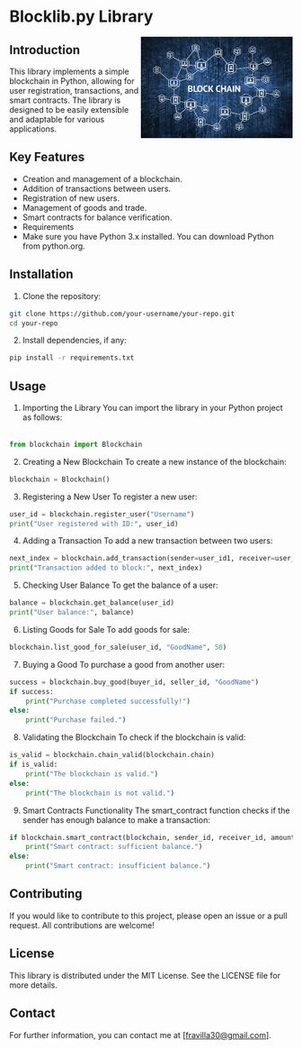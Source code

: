 # Blocklib.py Library
<img align="right" src=https://github.com/fravij99/FraviCoin_blockchain/blob/master/img.jpeg  width="270">


## Introduction
This library implements a simple blockchain in Python, allowing for user registration, transactions, and smart contracts. The library is designed to be easily extensible and adaptable for various applications.

## Key Features
- Creation and management of a blockchain.
- Addition of transactions between users.
- Registration of new users.
- Management of goods and trade.
- Smart contracts for balance verification.
- Requirements
- Make sure you have Python 3.x installed. You can download Python from python.org.

## Installation
1. Clone the repository:

```bash
git clone https://github.com/your-username/your-repo.git
cd your-repo
```
2. Install dependencies, if any:
```bash
pip install -r requirements.txt
```
## Usage
1. Importing the Library
You can import the library in your Python project as follows:
```python

from blockchain import Blockchain
```
2. Creating a New Blockchain
To create a new instance of the blockchain:

```python
blockchain = Blockchain()
```
3. Registering a New User
To register a new user:

```python
user_id = blockchain.register_user("Username")
print("User registered with ID:", user_id)
```
4. Adding a Transaction
To add a new transaction between two users:

```python
next_index = blockchain.add_transaction(sender=user_id1, receiver=user_id2, amount=10)
print("Transaction added to block:", next_index)
```
5. Checking User Balance
To get the balance of a user:

```python
balance = blockchain.get_balance(user_id)
print("User balance:", balance)
```
6. Listing Goods for Sale
To add goods for sale:

```python
blockchain.list_good_for_sale(user_id, "GoodName", 50)
```
7. Buying a Good
To purchase a good from another user:

```python
success = blockchain.buy_good(buyer_id, seller_id, "GoodName")
if success:
    print("Purchase completed successfully!")
else:
    print("Purchase failed.")
```
8. Validating the Blockchain
To check if the blockchain is valid:

```python
is_valid = blockchain.chain_valid(blockchain.chain)
if is_valid:
    print("The blockchain is valid.")
else:
    print("The blockchain is not valid.")
```
9. Smart Contracts Functionality
The smart_contract function checks if the sender has enough balance to make a transaction:

```python
if blockchain.smart_contract(blockchain, sender_id, receiver_id, amount):
    print("Smart contract: sufficient balance.")
else:
    print("Smart contract: insufficient balance.")
```
## Contributing
If you would like to contribute to this project, please open an issue or a pull request. All contributions are welcome!

## License
This library is distributed under the MIT License. See the LICENSE file for more details.

## Contact
For further information, you can contact me at [fravilla30@gmail.com].


